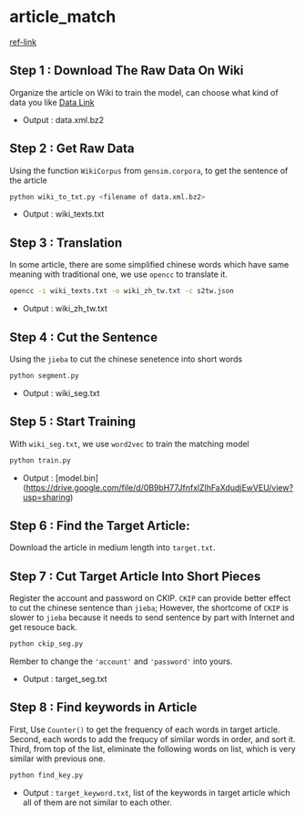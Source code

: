 # article_match

[ref-link](http://zake7749.github.io/2016/08/28/word2vec-with-gensim/)

## Step 1 : Download The Raw Data On Wiki 
Organize the article on Wiki to train the model, can choose what kind of data you like [Data Link](https://dumps.wikimedia.org/zhwiki/20160820/zhwiki-20160820-pages-articles.xml.bz2)
* Output : data.xml.bz2

## Step 2 : Get Raw Data
Using the function `WikiCorpus` from `gensim.corpora`, to get the sentence of the article
```sh
python wiki_to_txt.py <filename of data.xml.bz2>
```
* Output : wiki_texts.txt

## Step 3 : Translation
In some article, there are some simplified chinese words which have same meaning with traditional one, we use `opencc` to translate it.
```sh
opencc -i wiki_texts.txt -o wiki_zh_tw.txt -c s2tw.json
```
* Output : wiki_zh_tw.txt

## Step 4 : Cut the Sentence
Using the `jieba` to cut the chinese senetence into short words
```sh
python segment.py
```
* Output : wiki_seg.txt

## Step 5 : Start Training
With `wiki_seg.txt`, we use `word2vec` to train the matching model
```sh
python train.py
```
* Output : [model.bin] (https://drive.google.com/file/d/0B9bH77JfnfxlZlhFaXdudjEwVEU/view?usp=sharing)

## Step 6 : Find the Target Article:
Download the article in  medium length into `target.txt`. 

## Step 7 : Cut Target Article Into Short Pieces
Register the account and password on CKIP. `CKIP` can provide better effect to cut the chinese sentence than `jieba`; However, the shortcome of `CKIP` is slower to `jieba` because it needs to send sentence by part with Internet and get resouce back. 
```sh
python ckip_seg.py
```
Rember to change the `'account'` and `'password'` into yours.
* Output : target_seg.txt

## Step 8 : Find keywords in Article
First, Use `Counter()` to get the frequency of each words in target article. Second, each words to add the frequcy of similar words in order, and sort it. Third, from top of the list, eliminate the following words on list, which is very similar with previous one.
```sh
python find_key.py
```
* Output : `target_keyword.txt`, list of the keywords in target article which all of them are not similar to each other.



